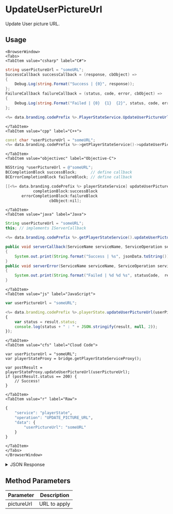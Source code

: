 # UpdateUserPictureUrl

Update User picture URL.

<PartialServop service_name="playerState" operation_name="UPDATE_PICTURE_URL" />

## Usage

```mdx-code-block
<BrowserWindow>
<Tabs>
<TabItem value="csharp" label="C#">
```

```csharp
string userPictureUrl = "someURL";
SuccessCallback successCallback = (response, cbObject) =>
{
    Debug.Log(string.Format("Success | {0}", response));
};
FailureCallback failureCallback = (status, code, error, cbObject) =>
{
    Debug.Log(string.Format("Failed | {0}  {1}  {2}", status, code, error));
};

<%= data.branding.codePrefix %>.PlayerStateService.UpdateUserPictureUrl(userPictureUrl, successCallback, failureCallback);
```

```mdx-code-block
</TabItem>
<TabItem value="cpp" label="C++">
```

```cpp
const char *userPictureUrl = "someURL";
<%= data.branding.codePrefix %>->getPlayerStateService()->updateUserPictureUrl(userPictureUrl, this);
```

```mdx-code-block
</TabItem>
<TabItem value="objectivec" label="Objective-C">
```

```objectivec
NSString *userPictureUrl = @"someURL";
BCCompletionBlock successBlock;      // define callback
BCErrorCompletionBlock failureBlock; // define callback

[[<%= data.branding.codePrefix %> playerStateService] updateUserPictureUrl:userPictureUrl
            completionBlock:successBlock
       errorCompletionBlock:failureBlock
                   cbObject:nil];
```

```mdx-code-block
</TabItem>
<TabItem value="java" label="Java">
```

```java
String userPictureUrl = "someURL";
this; // implements IServerCallback

<%= data.branding.codePrefix %>.getPlayerStateService().updateUserPictureUrl(userPictureUrl, this);

public void serverCallback(ServiceName serviceName, ServiceOperation serviceOperation, JSONObject jsonData)
{
    System.out.print(String.format("Success | %s", jsonData.toString()));
}
public void serverError(ServiceName serviceName, ServiceOperation serviceOperation, int statusCode, int reasonCode, String jsonError)
{
    System.out.print(String.format("Failed | %d %d %s", statusCode,  reasonCode, jsonError.toString()));
}
```

```mdx-code-block
</TabItem>
<TabItem value="js" label="JavaScript">
```

```javascript
var userPictureUrl = "someURL";

<%= data.branding.codePrefix %>.playerState.updateUserPictureUrl(userPictureUrl, result =>
{
	var status = result.status;
	console.log(status + " : " + JSON.stringify(result, null, 2));
});
```

```mdx-code-block
</TabItem>
<TabItem value="cfs" label="Cloud Code">
```

```cfscript
var userPictureUrl = "someURL";
var playerStateProxy = bridge.getPlayerStateServiceProxy();

var postResult = playerStateProxy.updateUserPictureUrl(userPictureUrl);
if (postResult.status == 200) {
    // Success!
}
```

```mdx-code-block
</TabItem>
<TabItem value="r" label="Raw">
```

```r
{
	"service": "playerState",
	"operation": "UPDATE_PICTURE_URL",
	"data": {
		"userPictureUrl": "someURL"
	}
}
```

```mdx-code-block
</TabItem>
</Tabs>
</BrowserWindow>
```

<details>
<summary>JSON Response</summary>

```json
{
    "status": 200,
    "data": {
        "playerPictureUrl": "https://some.domain.com/mypicture.jpg"
    }
}
```
</details>

## Method Parameters
Parameter | Description
--------- | -----------
pictureUrl | URL to apply


